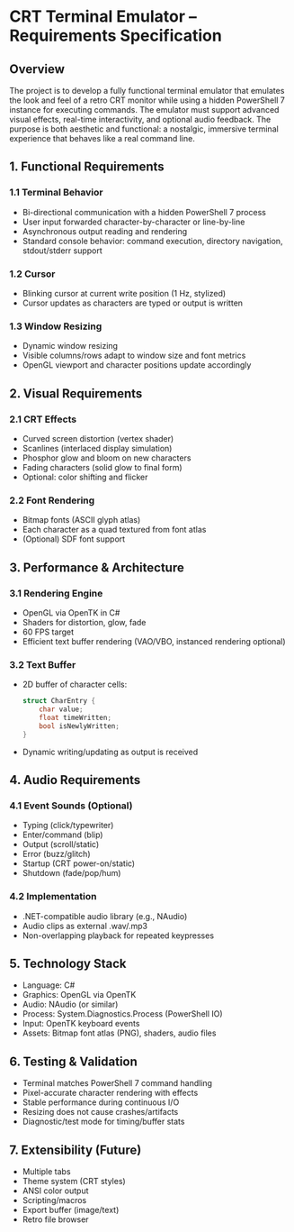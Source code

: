 # CRT Terminal Emulator – Requirements Specification

## Overview
The project is to develop a fully functional terminal emulator that emulates the look and feel of a retro CRT monitor while using a hidden PowerShell 7 instance for executing commands. The emulator must support advanced visual effects, real-time interactivity, and optional audio feedback. The purpose is both aesthetic and functional: a nostalgic, immersive terminal experience that behaves like a real command line.

## 1. Functional Requirements
### 1.1 Terminal Behavior
- Bi-directional communication with a hidden PowerShell 7 process
- User input forwarded character-by-character or line-by-line
- Asynchronous output reading and rendering
- Standard console behavior: command execution, directory navigation, stdout/stderr support

### 1.2 Cursor
- Blinking cursor at current write position (1 Hz, stylized)
- Cursor updates as characters are typed or output is written

### 1.3 Window Resizing
- Dynamic window resizing
- Visible columns/rows adapt to window size and font metrics
- OpenGL viewport and character positions update accordingly

## 2. Visual Requirements
### 2.1 CRT Effects
- Curved screen distortion (vertex shader)
- Scanlines (interlaced display simulation)
- Phosphor glow and bloom on new characters
- Fading characters (solid glow to final form)
- Optional: color shifting and flicker

### 2.2 Font Rendering
- Bitmap fonts (ASCII glyph atlas)
- Each character as a quad textured from font atlas
- (Optional) SDF font support

## 3. Performance & Architecture
### 3.1 Rendering Engine
- OpenGL via OpenTK in C#
- Shaders for distortion, glow, fade
- 60 FPS target
- Efficient text buffer rendering (VAO/VBO, instanced rendering optional)

### 3.2 Text Buffer
- 2D buffer of character cells:
  ```csharp
  struct CharEntry {
      char value;
      float timeWritten;
      bool isNewlyWritten;
  }
  ```
- Dynamic writing/updating as output is received

## 4. Audio Requirements
### 4.1 Event Sounds (Optional)
- Typing (click/typewriter)
- Enter/command (blip)
- Output (scroll/static)
- Error (buzz/glitch)
- Startup (CRT power-on/static)
- Shutdown (fade/pop/hum)

### 4.2 Implementation
- .NET-compatible audio library (e.g., NAudio)
- Audio clips as external .wav/.mp3
- Non-overlapping playback for repeated keypresses

## 5. Technology Stack
- Language: C#
- Graphics: OpenGL via OpenTK
- Audio: NAudio (or similar)
- Process: System.Diagnostics.Process (PowerShell IO)
- Input: OpenTK keyboard events
- Assets: Bitmap font atlas (PNG), shaders, audio files

## 6. Testing & Validation
- Terminal matches PowerShell 7 command handling
- Pixel-accurate character rendering with effects
- Stable performance during continuous I/O
- Resizing does not cause crashes/artifacts
- Diagnostic/test mode for timing/buffer stats

## 7. Extensibility (Future)
- Multiple tabs
- Theme system (CRT styles)
- ANSI color output
- Scripting/macros
- Export buffer (image/text)
- Retro file browser
